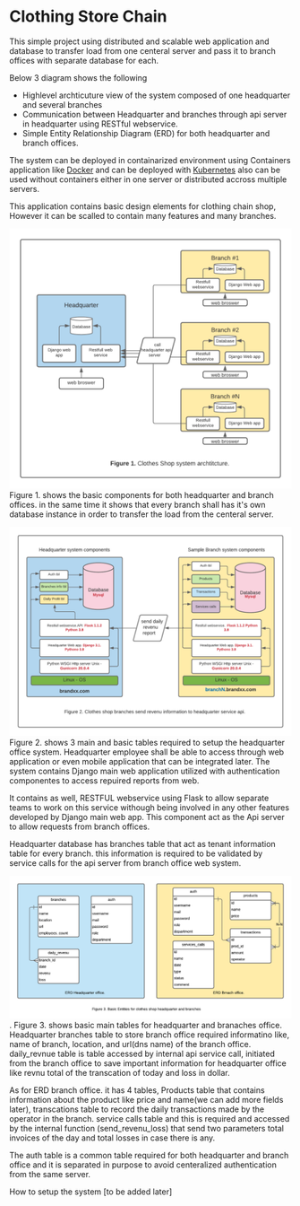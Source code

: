 # Clothing Store Chain

This simple project using distributed and scalable web application and database to transfer load from one centeral server
and pass it to branch offices with separate database for each.

Below 3 diagram shows the following

* Highlevel archticuture view of the system composed of one headquarter and several branches
* Communication between Headquarter and branches through api server in headquarter using RESTful webservice.
* Simple Entity Relationship Diagram (ERD) for both headquarter and branch offices.

The system can be deployed in containarized environment using Containers application like [Docker](https://docker.org)
and can be deployed with [Kubernetes](https://Kubernetes.io) also can be used without containers either in one server or distributed accross multiple servers.

This application contains basic design elements for clothing chain shop, However it can be scalled to contain many features and many branches.

![System Architecture](https://raw.githubusercontent.com/amrabouelenin/clothing-store-chain/master/clothes-shope-disributed-scalable-architecture.png)
Figure 1. shows the basic components for both headquarter and branch offices. in the same time it shows that every branch shall has it's own database instance in order to transfer the load from the centeral server.

![Communications Headquarter and Branch offices](https://github.com/amrabouelenin/clothing-store-chain/blob/master/clothes-shop-headquarter-branches-communications.png)
Figure 2. shows 3 main and basic tables required to setup the headquarter office system. Headquarter employee shall be able to access through web application or even mobile application that can be integrated later. 
The system contains Django main web application utilized with authentication componentes to access repuired reports from web.

It contains as well, RESTFUL webservice using Flask to allow separate teams to work on this service withough being involved in any other features developed by Django main web app. This component act as the Api server to allow requests from branch offices.

Headquarter database has branches table that act as tenant information table for every branch. this information is required to be validated by service calls for the api server from branch office web system.

![Entity Replationship Diagram ERD](https://github.com/amrabouelenin/clothing-store-chain/blob/master/clothes-shop-erd-headquarter-branches.png).
Figure 3. shows basic main tables for headquarter and branaches office. Headquarter branches table to store branch office required informatino like, name of branch, location, and url(dns name) of the branch office. daily_revnue table is table accessed by internal api service call, initiated from the branch office to save important information for headquarter office like revnu total of the transcation of today and loss in dollar.

As for ERD branch office. it has 4 tables, Products table that contains information about the product like price and name(we can add more fields later), transcations table to record the daily transactions made by the operator in the branch. service calls table and this is required and accessed by the internal function (send_revenu_loss) that send two parameters total invoices of the day and total losses in case there is any.

The auth table is a common table required for both headquarter and branch office and it is separated in purpose to avoid centeralized authentication from the same server.

How to setup the system
[to be added later]



